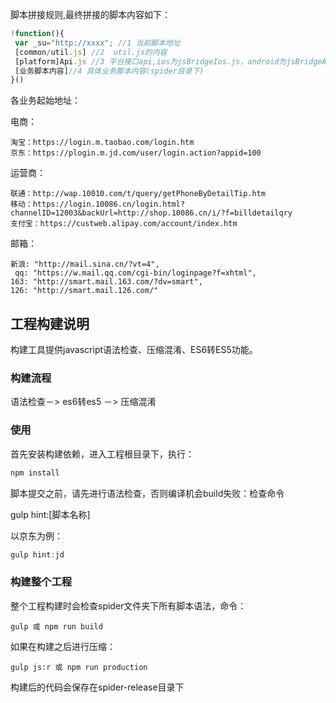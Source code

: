 

脚本拼接规则,最终拼接的脚本内容如下：

```javascript
!function(){
 var _su="http://xxxx"; //1 当前脚本地址
 [common/util.js] //2  util.js的内容
 [platform]Api.js //3 平台接口api,ios为jsBridgeIos.js，android为jsBridgeAndroid.js
 [业务脚本内容]//4 具体业务脚本内容(spider目录下)
}()
```

各业务起始地址：

电商：

```
淘宝：https://login.m.taobao.com/login.htm
京东：https://plogin.m.jd.com/user/login.action?appid=100
```

运营商：

```
联通：http://wap.10010.com/t/query/getPhoneByDetailTip.htm
移动：https://login.10086.cn/login.html?channelID=12003&backUrl=http://shop.10086.cn/i/?f=billdetailqry
支付宝：https://custweb.alipay.com/account/index.htm

```

邮箱：

```
新浪: "http://mail.sina.cn/?vt=4",
 qq: "https://w.mail.qq.com/cgi-bin/loginpage?f=xhtml",
163: "http://smart.mail.163.com/?dv=smart",
126: "http://smart.mail.126.com/"
```



## 工程构建说明

构建工具提供javascript语法检查、压缩混淆、ES6转ES5功能。

### 构建流程

语法检查－> es6转es5 －> 压缩混淆

### 使用

首先安装构建依赖，进入工程根目录下，执行：

```javascript
npm install
```

脚本提交之前，请先进行语法检查，否则编译机会build失败：检查命令

gulp hint:[脚本名称]

以京东为例：

```javascript
gulp hint:jd
```

### 构建整个工程

整个工程构建时会检查spider文件夹下所有脚本语法，命令：

```
gulp 或 npm run build
```

如果在构建之后进行压缩：

```
gulp js:r 或 npm run production
```

构建后的代码会保存在spider-release目录下
